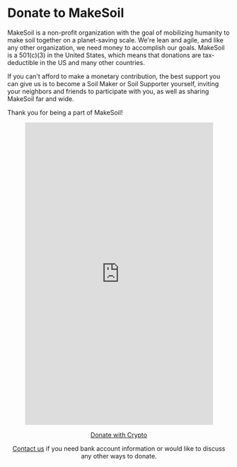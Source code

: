 # Donate to MakeSoil

MakeSoil is a non-profit organization with the goal of mobilizing humanity to make soil together on a planet-saving scale. We're lean and agile, and like any other organization, we need money to accomplish our goals. MakeSoil is a 501(c)(3) in the United States, which means that donations are tax-deductible in the US and many other countries.

If you can't afford to make a monetary contribution, the best support you can give us is to become a Soil Maker or Soil Supporter yourself, inviting your neighbors and friends to participate with you, as well as sharing MakeSoil far and wide.

Thank you for being a part of MakeSoil!

<div style="text-align: center;">
  <script src="https://donorbox.org/widget.js" paypalExpress="true"></script><iframe src="https://donorbox.org/embed/makesoil" height="685px" width="100%" style="max-width:425px; min-width:310px;" seamless="seamless" name="donorbox" frameborder="0" scrolling="no" allowpaymentrequest></iframe>
  <br />
  <p>
    <a class="donate-with-crypto"
      href="https://commerce.coinbase.com/checkout/baf9ce19-918b-4b47-ae0d-aec51091d202">
      <span>Donate with Crypto</span>
    </a>
    <script src="https://commerce.coinbase.com/v1/checkout.js?version=201807">
    </script>
  </p>
  <p><a href="/contact-us">Contact us</a> if you need bank account information or would like to discuss any other ways to donate.
</div>
